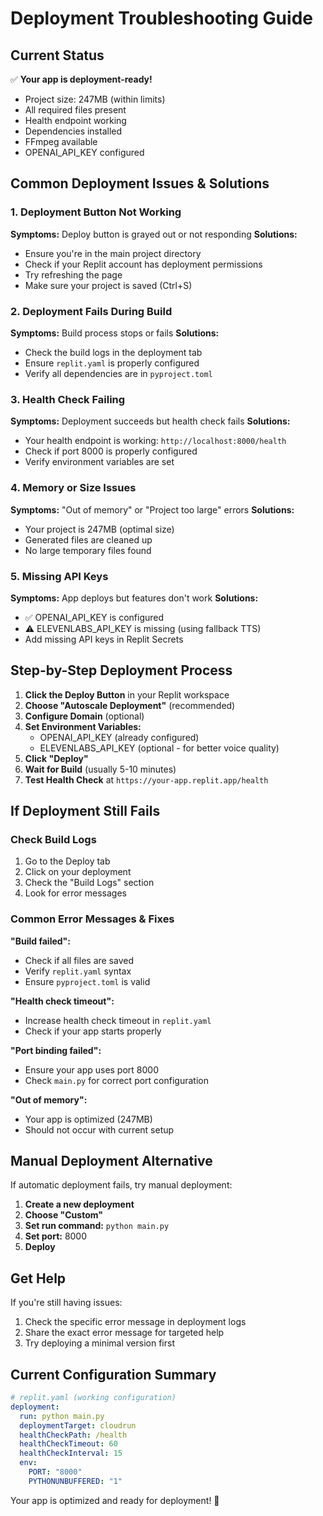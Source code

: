 # Deployment Troubleshooting Guide

## Current Status
✅ **Your app is deployment-ready!**
- Project size: 247MB (within limits)
- All required files present
- Health endpoint working
- Dependencies installed
- FFmpeg available
- OPENAI_API_KEY configured

## Common Deployment Issues & Solutions

### 1. **Deployment Button Not Working**
**Symptoms:** Deploy button is grayed out or not responding
**Solutions:**
- Ensure you're in the main project directory
- Check if your Replit account has deployment permissions
- Try refreshing the page
- Make sure your project is saved (Ctrl+S)

### 2. **Deployment Fails During Build**
**Symptoms:** Build process stops or fails
**Solutions:**
- Check the build logs in the deployment tab
- Ensure `replit.yaml` is properly configured
- Verify all dependencies are in `pyproject.toml`

### 3. **Health Check Failing**
**Symptoms:** Deployment succeeds but health check fails
**Solutions:**
- Your health endpoint is working: `http://localhost:8000/health`
- Check if port 8000 is properly configured
- Verify environment variables are set

### 4. **Memory or Size Issues**
**Symptoms:** "Out of memory" or "Project too large" errors
**Solutions:**
- Your project is 247MB (optimal size)
- Generated files are cleaned up
- No large temporary files found

### 5. **Missing API Keys**
**Symptoms:** App deploys but features don't work
**Solutions:**
- ✅ OPENAI_API_KEY is configured
- ⚠️ ELEVENLABS_API_KEY is missing (using fallback TTS)
- Add missing API keys in Replit Secrets

## Step-by-Step Deployment Process

1. **Click the Deploy Button** in your Replit workspace
2. **Choose "Autoscale Deployment"** (recommended)
3. **Configure Domain** (optional)
4. **Set Environment Variables:**
   - OPENAI_API_KEY (already configured)
   - ELEVENLABS_API_KEY (optional - for better voice quality)
5. **Click "Deploy"**
6. **Wait for Build** (usually 5-10 minutes)
7. **Test Health Check** at `https://your-app.replit.app/health`

## If Deployment Still Fails

### Check Build Logs
1. Go to the Deploy tab
2. Click on your deployment
3. Check the "Build Logs" section
4. Look for error messages

### Common Error Messages & Fixes

**"Build failed":**
- Check if all files are saved
- Verify `replit.yaml` syntax
- Ensure `pyproject.toml` is valid

**"Health check timeout":**
- Increase health check timeout in `replit.yaml`
- Check if your app starts properly

**"Port binding failed":**
- Ensure your app uses port 8000
- Check `main.py` for correct port configuration

**"Out of memory":**
- Your app is optimized (247MB)
- Should not occur with current setup

## Manual Deployment Alternative

If automatic deployment fails, try manual deployment:

1. **Create a new deployment** 
2. **Choose "Custom"**
3. **Set run command:** `python main.py`
4. **Set port:** 8000
5. **Deploy**

## Get Help

If you're still having issues:
1. Check the specific error message in deployment logs
2. Share the exact error message for targeted help
3. Try deploying a minimal version first

## Current Configuration Summary

```yaml
# replit.yaml (working configuration)
deployment:
  run: python main.py
  deploymentTarget: cloudrun
  healthCheckPath: /health
  healthCheckTimeout: 60
  healthCheckInterval: 15
  env:
    PORT: "8000"
    PYTHONUNBUFFERED: "1"
```

Your app is optimized and ready for deployment! 🚀